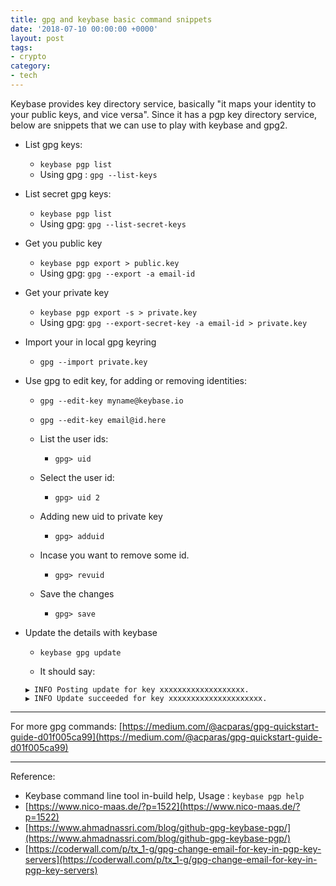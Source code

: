 ```yaml
---
title: gpg and keybase basic command snippets
date: '2018-07-10 00:00:00 +0000'
layout: post
tags:
- crypto
category:
- tech
---
```


Keybase provides key directory service, basically "it maps your identity to your public keys, and vice versa". Since it has a pgp key directory service, below are snippets that we can use to play with keybase and gpg2.


* List gpg keys:
  * `keybase pgp list`
  * Using gpg :  `gpg --list-keys`

* List secret gpg keys:
  * `keybase pgp list`
  * Using gpg: `gpg --list-secret-keys`

* Get you public key
  * `keybase pgp export > public.key`
  * Using gpg: `gpg --export -a email-id`

* Get your private key
  * `keybase pgp export -s > private.key`
  * Using gpg: `gpg --export-secret-key -a email-id > private.key`

* Import your in local gpg keyring
  * `gpg --import private.key`

* Use gpg to edit key, for adding or removing identities:
  * `gpg --edit-key myname@keybase.io` 
  * `gpg --edit-key email@id.here` 

  * List the user ids:
      * `gpg> uid`

  * Select the user id:
      * `gpg> uid 2`

  * Adding new uid to private key
    * `gpg> adduid`

  * Incase you want to remove some id.
    * `gpg> revuid`

  * Save the changes
    * `gpg> save`

* Update the details with keybase
  * `keybase gpg update`

  * It should say:
  ```
  ▶ INFO Posting update for key xxxxxxxxxxxxxxxxxxx.
  ▶ INFO Update succeeded for key xxxxxxxxxxxxxxxxxxxxx.
  ```  

---
For more gpg commands: [https://medium.com/@acparas/gpg-quickstart-guide-d01f005ca99](https://medium.com/@acparas/gpg-quickstart-guide-d01f005ca99)

---
Reference:

* Keybase command line tool in-build help, Usage : `keybase pgp help`
* [https://www.nico-maas.de/?p=1522](https://www.nico-maas.de/?p=1522)
* [https://www.ahmadnassri.com/blog/github-gpg-keybase-pgp/](https://www.ahmadnassri.com/blog/github-gpg-keybase-pgp/)
* [https://coderwall.com/p/tx_1-g/gpg-change-email-for-key-in-pgp-key-servers](https://coderwall.com/p/tx_1-g/gpg-change-email-for-key-in-pgp-key-servers)



